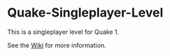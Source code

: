 # Quake-Singleplayer-Level
This is a singleplayer level for Quake 1. 

See the [Wiki](https://github.com/Jonsiz/Quake-Singleplayer-Level/wiki) for more information.
